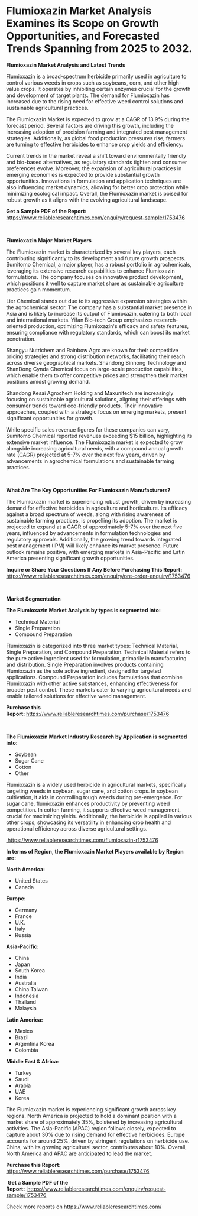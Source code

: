 <p><h1>Flumioxazin Market Analysis Examines its Scope on Growth Opportunities, and Forecasted Trends Spanning from 2025 to 2032.</h1></p><p><strong>Flumioxazin Market Analysis and Latest Trends</strong></p>
<p><p>Flumioxazin is a broad-spectrum herbicide primarily used in agriculture to control various weeds in crops such as soybeans, corn, and other high-value crops. It operates by inhibiting certain enzymes crucial for the growth and development of target plants. The demand for Flumioxazin has increased due to the rising need for effective weed control solutions and sustainable agricultural practices.</p><p>The Flumioxazin Market is expected to grow at a CAGR of 13.9% during the forecast period. Several factors are driving this growth, including the increasing adoption of precision farming and integrated pest management strategies. Additionally, as global food production pressures rise, farmers are turning to effective herbicides to enhance crop yields and efficiency.</p><p>Current trends in the market reveal a shift toward environmentally friendly and bio-based alternatives, as regulatory standards tighten and consumer preferences evolve. Moreover, the expansion of agricultural practices in emerging economies is expected to provide substantial growth opportunities. Innovations in formulation and application techniques are also influencing market dynamics, allowing for better crop protection while minimizing ecological impact. Overall, the Flumioxazin market is poised for robust growth as it aligns with the evolving agricultural landscape.</p></p>
<p><strong>Get a Sample PDF of the Report:&nbsp;</strong> <a href="https://www.reliableresearchtimes.com/enquiry/request-sample/1753476?utm_campaign=3311&utm_medium=2&utm_source=Github&utm_content=ia&utm_term=30032025&utm_id=flumioxazin">https://www.reliableresearchtimes.com/enquiry/request-sample/1753476</a></p>
<p>&nbsp;</p>
<p><strong>Flumioxazin Major Market Players</strong></p>
<p><p>The Flumioxazin market is characterized by several key players, each contributing significantly to its development and future growth prospects. Sumitomo Chemical, a major player, has a robust portfolio in agrochemicals, leveraging its extensive research capabilities to enhance Flumioxazin formulations. The company focuses on innovative product development, which positions it well to capture market share as sustainable agriculture practices gain momentum.</p><p>Lier Chemical stands out due to its aggressive expansion strategies within the agrochemical sector. The company has a substantial market presence in Asia and is likely to increase its output of Flumioxazin, catering to both local and international markets. Yifan Bio-tech Group emphasizes research-oriented production, optimizing Flumioxazin's efficacy and safety features, ensuring compliance with regulatory standards, which can boost its market penetration.</p><p>Shangyu Nutrichem and Rainbow Agro are known for their competitive pricing strategies and strong distribution networks, facilitating their reach across diverse geographical markets. Shandong Binnong Technology and ShanDong Cynda Chemical focus on large-scale production capabilities, which enable them to offer competitive prices and strengthen their market positions amidst growing demand.</p><p>Shandong Kesai Agrochem Holding and Maxunitech are increasingly focusing on sustainable agricultural solutions, aligning their offerings with consumer trends toward eco-friendly products. Their innovative approaches, coupled with a strategic focus on emerging markets, present significant opportunities for growth.</p><p>While specific sales revenue figures for these companies can vary, Sumitomo Chemical reported revenues exceeding $15 billion, highlighting its extensive market influence. The Flumioxazin market is expected to grow alongside increasing agricultural needs, with a compound annual growth rate (CAGR) projected at 5-7% over the next few years, driven by advancements in agrochemical formulations and sustainable farming practices.</p></p>
<p>&nbsp;</p>
<p><strong>What Are The Key Opportunities For Flumioxazin Manufacturers?</strong></p>
<p><p>The Flumioxazin market is experiencing robust growth, driven by increasing demand for effective herbicides in agriculture and horticulture. Its efficacy against a broad spectrum of weeds, along with rising awareness of sustainable farming practices, is propelling its adoption. The market is projected to expand at a CAGR of approximately 5-7% over the next five years, influenced by advancements in formulation technologies and regulatory approvals. Additionally, the growing trend towards integrated pest management (IPM) will likely enhance its market presence. Future outlook remains positive, with emerging markets in Asia-Pacific and Latin America presenting significant growth opportunities.</p></p>
<p><strong>Inquire or Share Your Questions If Any Before Purchasing This Report:</strong> <a href="https://www.reliableresearchtimes.com/enquiry/pre-order-enquiry/1753476?utm_campaign=3311&utm_medium=2&utm_source=Github&utm_content=ia&utm_term=30032025&utm_id=flumioxazin">https://www.reliableresearchtimes.com/enquiry/pre-order-enquiry/1753476</a></p>
<p>&nbsp;</p>
<p><strong>Market Segmentation</strong></p>
<p><strong>The Flumioxazin Market Analysis by types is segmented into:</strong></p>
<p><ul><li>Technical Material</li><li>Single Preparation</li><li>Compound Preparation</li></ul></p>
<p><p>Flumioxazin is categorized into three market types: Technical Material, Single Preparation, and Compound Preparation. Technical Material refers to the pure active ingredient used for formulation, primarily in manufacturing and distribution. Single Preparation involves products containing Flumioxazin as the sole active ingredient, designed for targeted applications. Compound Preparation includes formulations that combine Flumioxazin with other active substances, enhancing effectiveness for broader pest control. These markets cater to varying agricultural needs and enable tailored solutions for effective weed management.</p></p>
<p><strong>Purchase this Report:&nbsp;</strong><a href="https://www.reliableresearchtimes.com/purchase/1753476?utm_campaign=3311&utm_medium=2&utm_source=Github&utm_content=ia&utm_term=30032025&utm_id=flumioxazin">https://www.reliableresearchtimes.com/purchase/1753476</a></p>
<p>&nbsp;</p>
<p><strong>The Flumioxazin Market Industry Research by Application is segmented into:</strong></p>
<p><ul><li>Soybean</li><li>Sugar Cane</li><li>Cotton</li><li>Other</li></ul></p>
<p><p>Flumioxazin is a widely used herbicide in agricultural markets, specifically targeting weeds in soybean, sugar cane, and cotton crops. In soybean cultivation, it aids in controlling tough weeds during pre-emergence. For sugar cane, flumioxazin enhances productivity by preventing weed competition. In cotton farming, it supports effective weed management, crucial for maximizing yields. Additionally, the herbicide is applied in various other crops, showcasing its versatility in enhancing crop health and operational efficiency across diverse agricultural settings.</p></p>
<p><a href="https://www.reliableresearchtimes.com/flumioxazin-r1753476?utm_campaign=3311&utm_medium=2&utm_source=Github&utm_content=ia&utm_term=30032025&utm_id=flumioxazin">&nbsp;https://www.reliableresearchtimes.com/flumioxazin-r1753476</a></p>
<p><strong>In terms of Region, the Flumioxazin Market Players available by Region are:</strong></p>
<p>
    <p> <strong> North America: </strong>
        <ul>
            <li>United States</li>
            <li>Canada</li>
        </ul>
        </p> 
    <p> <strong> Europe: </strong>
        <ul>
            <li>Germany</li>
            <li>France</li>
            <li>U.K.</li>
            <li>Italy</li>
            <li>Russia</li>
        </ul>
        </p> 
    <p> <strong> Asia-Pacific: </strong>
        <ul>
            <li>China</li>
            <li>Japan</li>
            <li>South Korea</li>
            <li>India</li>
            <li>Australia</li>
            <li>China Taiwan</li>
            <li>Indonesia</li>
            <li>Thailand</li>
            <li>Malaysia</li>
        </ul>
        </p> 
    <p> <strong> Latin America: </strong>
        <ul>
            <li>Mexico</li>
            <li>Brazil</li>
            <li>Argentina Korea</li>
            <li>Colombia</li>
        </ul>
        </p> 
    <p> <strong> Middle East & Africa: </strong>
        <ul>
            <li>Turkey</li>
            <li>Saudi</li>
            <li>Arabia</li>
            <li>UAE</li>
            <li>Korea</li>
        </ul>
    </p>
    </p>
<p><p>The Flumioxazin market is experiencing significant growth across key regions. North America is projected to hold a dominant position with a market share of approximately 35%, bolstered by increasing agricultural activities. The Asia-Pacific (APAC) region follows closely, expected to capture about 30% due to rising demand for effective herbicides. Europe accounts for around 25%, driven by stringent regulations on herbicide use. China, with its growing agricultural sector, contributes about 10%. Overall, North America and APAC are anticipated to lead the market.</p></p>
<p><strong>Purchase this Report: </strong><a href="https://www.reliableresearchtimes.com/purchase/1753476?utm_campaign=3311&utm_medium=2&utm_source=Github&utm_content=ia&utm_term=30032025&utm_id=flumioxazin">https://www.reliableresearchtimes.com/purchase/1753476</a></p>
<p>&nbsp;<strong>Get a Sample PDF of the Report:&nbsp;&nbsp;</strong><a href="https://www.reliableresearchtimes.com/enquiry/request-sample/1753476?utm_campaign=3311&utm_medium=2&utm_source=Github&utm_content=ia&utm_term=30032025&utm_id=flumioxazin">https://www.reliableresearchtimes.com/enquiry/request-sample/1753476</a></p>
<p><strong></strong></p>
<p>Check more reports on <a href="https://www.reliableresearchtimes.com/?utm_campaign=3311&utm_medium=2&utm_source=Github&utm_content=ia&utm_term=30032025&utm_id=flumioxazin">https://www.reliableresearchtimes.com/</a></p>
